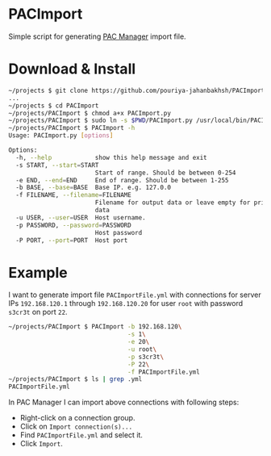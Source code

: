 # PACImport
Simple script for generating [PAC Manager](https://en.wikipedia.org/wiki/PACManager) import file.


# Download & Install
```sh
~/projects $ git clone https://github.com/pouriya-jahanbakhsh/PACImport
...
~/projects $ cd PACImport
~/projects/PACImport $ chmod a+x PACImport.py
~/projects/PACImport $ sudo ln -s $PWD/PACImport.py /usr/local/bin/PACImport
~/projects/PACImport $ PACImport -h
Usage: PACImport.py [options]

Options:
  -h, --help            show this help message and exit
  -s START, --start=START
                        Start of range. Should be between 0-254
  -e END, --end=END     End of range. Should be between 1-255
  -b BASE, --base=BASE  Base IP. e.g. 127.0.0
  -f FILENAME, --filename=FILENAME
                        Filename for output data or leave empty for printing
                        data
  -u USER, --user=USER  Host username.
  -p PASSWORD, --password=PASSWORD
                        Host password
  -P PORT, --port=PORT  Host port
```

# Example
I want to generate import file `PACImportFile.yml` with connections for server IPs `192.168.120.1` through `192.168.120.20` for user `root` with password `s3cr3t` on port `22`.  
```sh
~/projects/PACImport $ PACImport -b 192.168.120\
                                 -s 1\
                                 -e 20\
                                 -u root\
                                 -p s3cr3t\
                                 -P 22\
                                 -f PACImportFile.yml
~/projects/PACImport $ ls | grep .yml
PACImportFile.yml
```
 In PAC Manager I can import above connections with following steps:  
* Right-click on a connection group.  
* Click on `Import connection(s)...`  
* Find `PACImportFile.yml` and select it.  
* Click `Import`.
